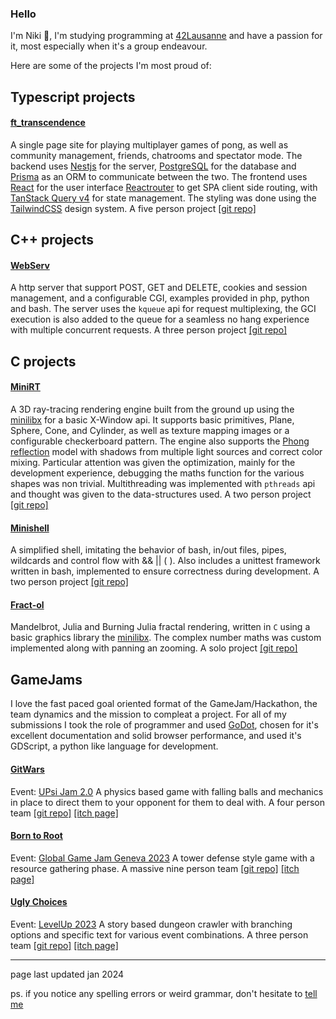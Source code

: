 ### Hello

I'm Niki 👋, I'm studying programming at [42Lausanne](https://42lausanne.ch/) and have a passion for it, most especially when it's a group endeavour.

Here are some of the projects I'm most proud of:

## Typescript projects

#### [ft_transcendence](https://github.com/znichola/ft_transcendence)

A single page site for playing multiplayer games of pong, as well as community management, friends, chatrooms and spectator mode. The backend uses [Nestjs](https://nestjs.com/) for the server, [PostgreSQL](https://www.postgresql.org/) for the database and [Prisma](https://www.prisma.io/) as an ORM to communicate between the two. The frontend uses [React](https://react.dev/) for the user interface [Reactrouter](https://reactrouter.com/) to get SPA client side routing, with [TanStack Query v4](https://tanstack.com/query/v4) for state management. The styling was done using the [TailwindCSS](https://tailwindcss.com/) design system.
A five person project [[git repo]](https://github.com/znichola/ft_transcendence)

## C++ projects

#### [WebServ](https://github.com/BPhilagor/WebServ)

A http server that support POST, GET and DELETE, cookies and session management, and a configurable CGI, examples provided in php, python and bash. The server uses the `kqueue` api for request multiplexing, the GCI execution is also added to the queue for a seamless no hang experience with multiple concurrent requests.
A three person project [[git repo]](https://github.com/BPhilagor/WebServ)


## C projects

#### [MiniRT](https://github.com/znichola/miniRT)

A 3D ray-tracing rendering engine built from the ground up using the  [minilibx](https://github.com/42Paris/minilibx-linux) for a basic X-Window api. It supports basic primitives, Plane, Sphere, Cone, and Cylinder, as well as texture mapping images or a configurable checkerboard pattern. The engine also supports the [Phong reflection](https://en.wikipedia.org/wiki/Phong_reflection_model) model with shadows from multiple light sources and correct color mixing. Particular attention was given the optimization, mainly for the development experience, debugging the maths function for the various shapes was non trivial. Multithreading was implemented with `pthreads` api and thought was given to the data-structures used.
A two person project [[git repo]](https://github.com/znichola/miniRT)

#### [Minishell](https://github.com/sophiakoulen/minishell)

A simplified shell, imitating the behavior of bash, in/out files, pipes, wildcards and control flow with && || ( ). Also includes a unittest framework written in bash, implemented to ensure correctness during development.
A two person project [[git repo]](https://github.com/sophiakoulen/minishell)

#### [Fract-ol](https://github.com/znichola/fract-ol)

Mandelbrot, Julia and Burning Julia fractal rendering, written in `C` using a basic graphics library the [minilibx](https://github.com/42Paris/minilibx-linux). The complex number maths was custom implemented along with panning an zooming.
A solo project [[git repo]](https://github.com/znichola/fract-ol)


## GameJams

I love the fast paced goal oriented format of the GameJam/Hackathon, the team dynamics and the mission to compleat a project. For all of my submissions I took the role of programmer and used [GoDot](https://godotengine.org/), chosen for it's excellent documentation and solid browser performance, and used it's GDScript, a python like language for development.

#### [GitWars](https://0xonyx.itch.io/gitwars)

Event: [UPsi Jam 2.0](https://itch.io/jam/upsi-jam-2-0) A physics based game with falling balls and mechanics in place to direct them to your opponent for them to deal with.
A four person team [[git repo]](https://github.com/0xOnyx/UpsiJam2.0) [[itch page]](https://0xonyx.itch.io/gitwars)

#### [Born to Root](https://sid-fr.itch.io/born-to-root)
Event: [Global Game Jam Geneva 2023](https://v3.globalgamejam.org/2023/jam-sites/global-game-jam-geneva) 
 A tower defense style game with a resource gathering phase. A massive nine person team [[git repo]](https://github.com/0xOnyx/GGJ) [[itch page]](https://sid-fr.itch.io/born-to-root)

#### [Ugly Choices](https://0xonyx.itch.io/uglychoices)
Event: [LevelUp 2023](https://lvlupgamejam.ch/) A story based dungeon crawler with branching options and specific text for various event combinations. A three person team [[git repo]](https://github.com/0xOnyx/GGJ) [[itch page]](https://0xonyx.itch.io/uglychoices)

<!-- #### [Fish](no_itch_link)
Event: 120hr jam, a custom event organized among colleagues. Sheppard a school of fish through the tumultus depths of the ocean as they migrate to warmer waters. A seven person team [[git repo]](nolink.com) [[itch page]](none) -->
<!-- 
#### [unTitled](tbd)
Event: [LevelUp 2024](https://lvlupgamejam.ch/) -->

---

page last updated jan 2024

ps. if you notice any spelling errors or weird grammar, don't hesitate to [tell me](https://github.com/znichola/znichola/issues/new)

